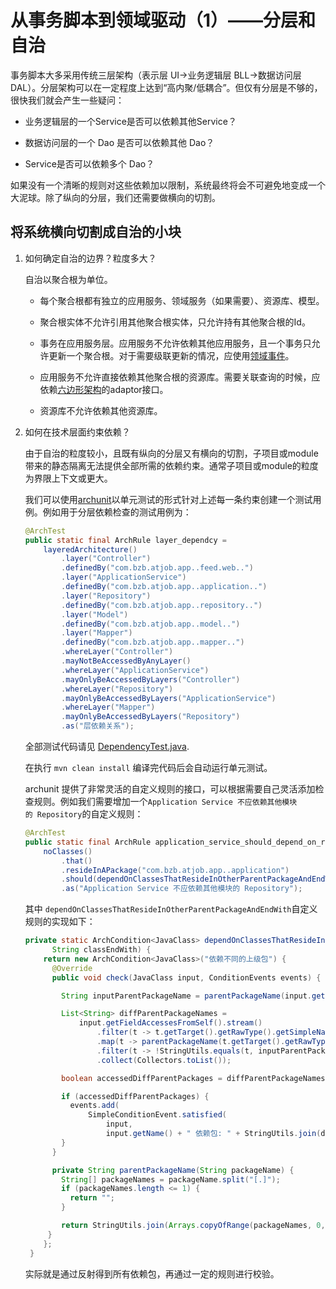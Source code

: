 # 从事务脚本到领域驱动（1）——分层和自治

事务脚本大多采用传统三层架构（表示层 UI->业务逻辑层 BLL->数据访问层 DAL）。分层架构可以在一定程度上达到“高内聚/低耦合”。但仅有分层是不够的，很快我们就会产生一些疑问：

- 业务逻辑层的一个Service是否可以依赖其他Service？

- 数据访问层的一个 Dao 是否可以依赖其他 Dao？

- Service是否可以依赖多个 Dao？

如果没有一个清晰的规则对这些依赖加以限制，系统最终将会不可避免地变成一个大泥球。除了纵向的分层，我们还需要做横向的切割。

## 将系统横向切割成自治的小块

1. 如何确定自治的边界？粒度多大？
   
   自治以聚合根为单位。
   
   - 每个聚合根都有独立的应用服务、领域服务（如果需要）、资源库、模型。
   
   - 聚合根实体不允许引用其他聚合根实体，只允许持有其他聚合根的Id。
   
   - 事务在应用服务层。应用服务不允许依赖其他应用服务，且一个事务只允许更新一个聚合根。对于需要级联更新的情况，应使用[领域事件](从事务脚本到领域驱动2.md)。
   
   - 应用服务不允许直接依赖其他聚合根的资源库。需要关联查询的时候，应依赖[六边形架构](从事务脚本到领域驱动3.md)的adaptor接口。
   
   - 资源库不允许依赖其他资源库。

2. 如何在技术层面约束依赖？
   
   由于自治的粒度较小，且既有纵向的分层又有横向的切割，子项目或module带来的静态隔离无法提供全部所需的依赖约束。通常子项目或module的粒度为界限上下文或更大。
   
   我们可以使用[archunit](https://www.archunit.org/)以单元测试的形式针对上述每一条约束创建一个测试用例。例如用于分层依赖检查的测试用例为：
   
   ```java
   @ArchTest
   public static final ArchRule layer_dependcy =
       layeredArchitecture()
           .layer("Controller")
           .definedBy("com.bzb.atjob.app..feed.web..")
           .layer("ApplicationService")
           .definedBy("com.bzb.atjob.app..application..")
           .layer("Repository")
           .definedBy("com.bzb.atjob.app..repository..")
           .layer("Model")
           .definedBy("com.bzb.atjob.app..model..")
           .layer("Mapper")
           .definedBy("com.bzb.atjob.app..mapper..")
           .whereLayer("Controller")
           .mayNotBeAccessedByAnyLayer()
           .whereLayer("ApplicationService")
           .mayOnlyBeAccessedByLayers("Controller")
           .whereLayer("Repository")
           .mayOnlyBeAccessedByLayers("ApplicationService")
           .whereLayer("Mapper")
           .mayOnlyBeAccessedByLayers("Repository")
           .as("层依赖关系");
   ```
   
   全部测试代码请见 [DependencyTest.java](..\..\..\backend\src\test\java\com\bzb\atjob\architecture\DependencyTest.java).
   
   在执行 `mvn clean install` 编译完代码后会自动运行单元测试。
   
   archunit 提供了非常灵活的自定义规则的接口，可以根据需要自己灵活添加检查规则。例如我们需要增加一个`Application Service 不应依赖其他模块的 Repository`的自定义规则：
   
   ```java
   @ArchTest
   public static final ArchRule application_service_should_depend_on_repository_inside_same_package =
       noClasses()
           .that()
           .resideInAPackage("com.bzb.atjob.app..application")
           .should(dependOnClassesThatResideInOtherParentPackageAndEndWith("Repository"))
           .as("Application Service 不应依赖其他模块的 Repository");
   ```
   
   其中 `dependOnClassesThatResideInOtherParentPackageAndEndWith`自定义规则的实现如下：
   
   ```java
   private static ArchCondition<JavaClass> dependOnClassesThatResideInOtherParentPackageAndEndWith(
         String classEndWith) {
       return new ArchCondition<JavaClass>("依赖不同的上级包") {
         @Override
         public void check(JavaClass input, ConditionEvents events) {
   
           String inputParentPackageName = parentPackageName(input.getPackageName());
   
           List<String> diffParentPackageNames =
               input.getFieldAccessesFromSelf().stream()
                   .filter(t -> t.getTarget().getRawType().getSimpleName().endsWith(classEndWith))
                   .map(t -> parentPackageName(t.getTarget().getRawType().getPackageName()))
                   .filter(t -> !StringUtils.equals(t, inputParentPackageName))
                   .collect(Collectors.toList());
   
           boolean accessedDiffParentPackages = diffParentPackageNames.size() > 0;
   
           if (accessedDiffParentPackages) {
             events.add(
                 SimpleConditionEvent.satisfied(
                     input,
                     input.getName() + " 依赖包: " + StringUtils.join(diffParentPackageNames, ", ")));
           }
         }
   
         private String parentPackageName(String packageName) {
           String[] packageNames = packageName.split("[.]");
           if (packageNames.length <= 1) {
             return "";
           }
   
           return StringUtils.join(Arrays.copyOfRange(packageNames, 0, packageNames.length - 1), ".");
        }
       };
    }
   ```
   
   实际就是通过反射得到所有依赖包，再通过一定的规则进行校验。
